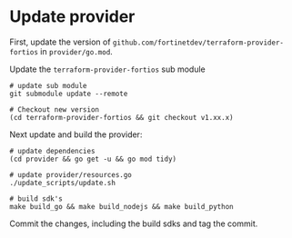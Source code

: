 # Update provider

First, update the version of `github.com/fortinetdev/terraform-provider-fortios` in `provider/go.mod`.

Update the `terraform-provider-fortios` sub module

    # update sub module
    git submodule update --remote

    # Checkout new version
    (cd terraform-provider-fortios && git checkout v1.xx.x)


Next update and build the provider:

    # update dependencies
    (cd provider && go get -u && go mod tidy)

    # update provider/resources.go
    ./update_scripts/update.sh

    # build sdk's
    make build_go && make build_nodejs && make build_python

Commit the changes, including the build sdks and tag the commit.
